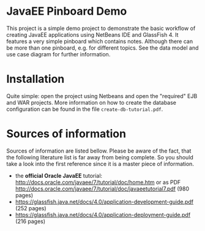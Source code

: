 JavaEE Pinboard Demo
==

This project is a simple demo project to demonstrate the basic workflow of creating JavaEE applications using NetBeans IDE and GlassFish 4. It features a very simple pinboard which contains notes. Although there can be more than one pinboard, e.g. for different topics. See the data model and use case diagram for further information.

Installation
===
Quite simple: open the project using Netbeans and open the "required" EJB and WAR projects. More information on how to create the database configuration can be found in the file `create-db-tutorial.pdf`.

Sources of information
===

Sources of information are listed bellow. Please be aware of the fact, that the following literature list is far away from being complete. So you should take a look into the first reference since it is a master piece of information.

 - the **official Oracle JavaEE** tutorial: http://docs.oracle.com/javaee/7/tutorial/doc/home.htm or as PDF http://docs.oracle.com/javaee/7/tutorial/doc/javaeetutorial7.pdf (980 pages)
 - https://glassfish.java.net/docs/4.0/application-development-guide.pdf (252 pages)
 - https://glassfish.java.net/docs/4.0/application-deployment-guide.pdf (216 pages)